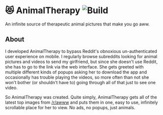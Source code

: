 
# :heart_eyes_cat: AnimalTherapy ![Build](https://github.com/ngregrichardson/AnimalTherapy/workflows/Build/badge.svg)
An infinite source of therapeutic animal pictures that make you go aww.

## About
I developed AnimalTherapy to bypass Reddit's obnoxious un-authenticated user experience on mobile. I regularly browse subreddits looking for animal pictures and videos to send my girlfriend, but since she doesn't use Reddit, she has to go to the link via the web interface. She gets greeted with multiple different kinds of popups asking her to download the app and occasionally has trouble playing the videos, so more often than not she won't bother (or shouldn't have to) going through all of that just to see one video.

So AnimalTherapy was created. Quite simply, AnimalTherapy gets all of the latest top images from [/r/awww](https://reddit.com/r/awww) and puts them in one, easy to use, infinitely scrollable place for her to view. No ads, no popups, just animals.

